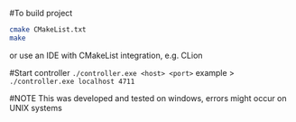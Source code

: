 #To build project
```bash
cmake CMakeList.txt
make
```

or use an IDE with CMakeList integration, e.g. CLion

#Start controller
`./controller.exe <host> <port>`
example > `./controller.exe localhost 4711`

#NOTE 
This was developed and tested on windows, errors might occur on UNIX systems
